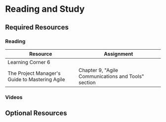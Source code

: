 # Reading and Study

## Required Resources

### Reading

| Resource                                       | Assignment                                          |
| ---------------------------------------------- | --------------------------------------------------- |
| Learning Corner 6                              |                                                     |
| The Project Manager's Guide to Mastering Agile | Chapter 9, "Agile Communications and Tools" section |

### Videos

## Optional Resources
